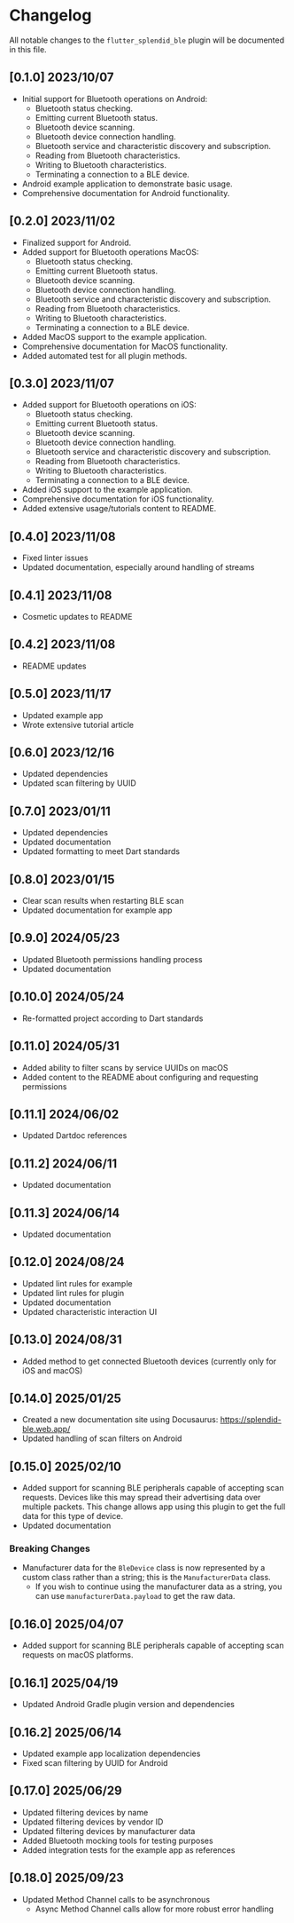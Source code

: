 # Changelog

All notable changes to the `flutter_splendid_ble` plugin will be documented in this file.

## [0.1.0] 2023/10/07

- Initial support for Bluetooth operations on Android:
    - Bluetooth status checking.
    - Emitting current Bluetooth status.
    - Bluetooth device scanning.
    - Bluetooth device connection handling.
    - Bluetooth service and characteristic discovery and subscription.
    - Reading from Bluetooth characteristics.
    - Writing to Bluetooth characteristics.
    - Terminating a connection to a BLE device.
- Android example application to demonstrate basic usage.
- Comprehensive documentation for Android functionality.

## [0.2.0] 2023/11/02

- Finalized support for Android.
- Added support for Bluetooth operations MacOS:
    - Bluetooth status checking.
    - Emitting current Bluetooth status.
    - Bluetooth device scanning.
    - Bluetooth device connection handling.
    - Bluetooth service and characteristic discovery and subscription.
    - Reading from Bluetooth characteristics.
    - Writing to Bluetooth characteristics.
    - Terminating a connection to a BLE device.
- Added MacOS support to the example application.
- Comprehensive documentation for MacOS functionality.
- Added automated test for all plugin methods.

## [0.3.0] 2023/11/07

- Added support for Bluetooth operations on iOS:
    - Bluetooth status checking.
    - Emitting current Bluetooth status.
    - Bluetooth device scanning.
    - Bluetooth device connection handling.
    - Bluetooth service and characteristic discovery and subscription.
    - Reading from Bluetooth characteristics.
    - Writing to Bluetooth characteristics.
    - Terminating a connection to a BLE device.
- Added iOS support to the example application.
- Comprehensive documentation for iOS functionality.
- Added extensive usage/tutorials content to README.

## [0.4.0] 2023/11/08

- Fixed linter issues
- Updated documentation, especially around handling of streams

## [0.4.1] 2023/11/08

- Cosmetic updates to README

## [0.4.2] 2023/11/08

- README updates

## [0.5.0] 2023/11/17

- Updated example app
- Wrote extensive tutorial article

## [0.6.0] 2023/12/16

- Updated dependencies
- Updated scan filtering by UUID

## [0.7.0] 2023/01/11

- Updated dependencies
- Updated documentation
- Updated formatting to meet Dart standards

## [0.8.0] 2023/01/15

- Clear scan results when restarting BLE scan
- Updated documentation for example app

## [0.9.0] 2024/05/23

- Updated Bluetooth permissions handling process
- Updated documentation

## [0.10.0] 2024/05/24

- Re-formatted project according to Dart standards

## [0.11.0] 2024/05/31

- Added ability to filter scans by service UUIDs on macOS
- Added content to the README about configuring and requesting permissions

## [0.11.1] 2024/06/02

- Updated Dartdoc references

## [0.11.2] 2024/06/11

- Updated documentation

## [0.11.3] 2024/06/14

- Updated documentation

## [0.12.0] 2024/08/24

- Updated lint rules for example
- Updated lint rules for plugin
- Updated documentation
- Updated characteristic interaction UI

## [0.13.0] 2024/08/31

- Added method to get connected Bluetooth devices (currently only for iOS and macOS)

## [0.14.0] 2025/01/25

- Created a new documentation site using Docusaurus: https://splendid-ble.web.app/
- Updated handling of scan filters on Android

## [0.15.0] 2025/02/10

- Added support for scanning BLE peripherals capable of accepting scan requests. Devices like this
  may spread their advertising data over multiple packets. This change allows app using this plugin
  to get the full data for this type of device.
- Updated documentation

### Breaking Changes
- Manufacturer data for the `BleDevice` class is now represented by a custom class rather than a string; this is the `ManufacturerData` class.
  - If you wish to continue using the manufacturer data as a string, you can use `manufacturerData.payload` to get the raw data.

## [0.16.0] 2025/04/07

- Added support for scanning BLE peripherals capable of accepting scan requests on macOS platforms.

## [0.16.1] 2025/04/19

- Updated Android Gradle plugin version and dependencies

## [0.16.2] 2025/06/14

- Updated example app localization dependencies
- Fixed scan filtering by UUID for Android

## [0.17.0] 2025/06/29

- Updated filtering devices by name
- Updated filtering devices by vendor ID
- Updated filtering devices by manufacturer data
- Added Bluetooth mocking tools for testing purposes
- Added integration tests for the example app as references

## [0.18.0] 2025/09/23

- Updated Method Channel calls to be asynchronous
  - Async Method Channel calls allow for more robust error handling 